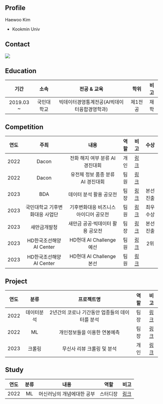 ## Profile
Haewoo Kim
* Kookmin Univ

## Contact
 <img src="https://img.shields.io/badge/wawaw456@naver.com-03C75A?style=flat&logo=Naver&logoColor=white"/>

## Education
| 기간 | 소속 | 전공 & 교육 | 학위 | 비고 |
| :------: | :------: | :------: | :------: | :------: |
| 2019.03 ~ | 국민대학교  | 빅데이터경영통계전공(AI빅데이터융합경영학과) | 제1전공 | 재학 |

## Competition
| 연도 | 주최 | 내용 | 역할 | 비고 | 수상 |
| :------: | :------: | :------: | :------: | :------: |:------: |
| 2022 | Dacon | 전화 해지 여부 분류 AI 경진대회 | 개인 | [링크](https://github.com/KimHaeWoo-kookmin/Dacon_cancel_call) | | 
| 2022 | Dacon | 유전체 정보 품종 분류 AI 경진대회 | 팀원 | [링크](https://github.com/KimHaeWoo-kookmin/dacon_genetic_information) |  |
| 2023 | BDA | 데이터 분석 활용 공모전 | 팀장 | [링크](https://github.com/KimHaeWoo-kookmin/BDA_modeling) | 본선진출 |
| 2023 | 국민대학교 기후변화대응 사업단 | 기후변화대응 비즈니스 아이디어 공모전 | 팀원 | [링크](https://github.com/KimHaeWoo-kookmin/Climate_Change_Response) | 최우수상 |
| 2023 | 새만금개발청 | 새만금 공공·빅데이터 활용 공모전 | 팀장 | [링크](https://github.com/KimHaeWoo-kookmin/Saemangeum_BigData) | 본선진출 |
| 2023 | HD한국조선해양 AI Center | HD현대 AI Challenge 예선 | 팀원 | [링크](https://github.com/KimHaeWoo-kookmin/HD_Hyundai_AI_Challenge_preliminary_contest) | 2위 |
| 2023 | HD한국조선해양 AI Center | HD현대 AI Challenge 본선 | 팀원 | [링크](https://github.com/KimHaeWoo-kookmin/HD_Hyundai_AI_Challenge_main_contest-) |  |

## Project
| 연도 | 분류 | 프로젝트명 | 역할 | 비고 |
| :------: | :------: | :------: | :------: | :------: |
| 2022 | 데이터분석 | 2년간의 코로나 기간동안 업종들의 데이터를 분석 | 팀장 | [링크](https://github.com/KimHaeWoo-kookmin/Visualization) |
| 2022 | ML | 개인정보들을 이용한 연봉예측 | 팀장 | [링크](https://github.com/KimHaeWoo-kookmin/Machine_Learning_project) |
| 2023 | 크롤링 | 무신사 리뷰 크롤링 및 분석 | 개인 | [링크](https://github.com/KimHaeWoo-kookmin/Mosinsa_crawling) |


## Study
| 연도 | 분류 | 내용 | 역할 | 비고 |
| :------: | :------: | :------: | :------: | :------: |
| 2022 | ML | 머신러닝의 개념에대한 공부 | 스터디장 | [링크](https://github.com/KimHaeWoo-kookmin/Machine_Learning_project)|
